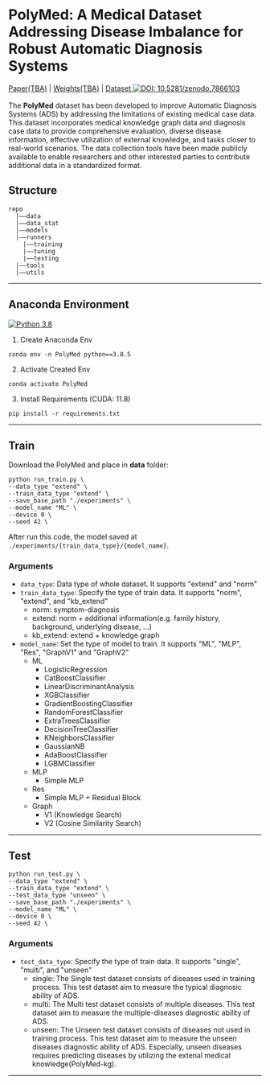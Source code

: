 # PolyMed: A Medical Dataset Addressing Disease Imbalance for Robust Automatic Diagnosis Systems
[Paper(TBA)]() | [Weights(TBA)]() | [Dataset ![DOI: 10.5281/zenodo.7866103](https://zenodo.org/badge/DOI/10.5281/zenodo.7866103.svg)](https://doi.org/10.5281/zenodo.7866103)
<br>
<br>
The **PolyMed** dataset has been developed to improve Automatic Diagnosis Systems (ADS) by addressing the limitations of existing medical case data. This dataset incorporates medical knowledge graph data and diagnosis case data to provide comprehensive evaluation, diverse disease information, effective utilization of external knowledge, and tasks closer to real-world scenarios. The data collection tools have been made publicly available to enable researchers and other interested parties to contribute additional data in a standardized format. 
## Structure
```
repo
  |——data
  |——data_stat
  |——models
  |——runners
    |——training
    |——tuning
    |——testing
  |——tools
  |——utils
```
***

## Anaconda Environment
[![Python 3.8](https://img.shields.io/badge/python-3.8-blue.svg)](https://www.python.org/downloads/release/python-3812/)

1. Create Anaconda Env
```shell
conda env -n PolyMed python==3.8.5
```
2. Activate Created Env
```shell
conda activate PolyMed
```
3. Install Requirements (CUDA: 11.8)
```shell
pip install -r requirements.txt
```

***


## Train
Download the PolyMed and place in **data** folder:
```shell
python run_train.py \
--data_type "extend" \
--train_data_type "extend" \
--save_base_path "./experiments" \
--model_name "ML" \
--device 0 \
--seed 42 \
```

After run this code, the model saved at ``./experiments/{train_data_type}/{model_name}``.

### Arguments
* `data_type`: Data type of whole dataset. It supports "extend" and "norm"
* `train_data_type`: Specify the type of train data. It supports "norm", "extend", and "kb_extend"
  * norm: symptom-diagnosis
  * extend: norm + additional information(e.g. family history, background, underlying disease, ...)
  * kb_extend: extend + knowledge graph 
* `model_name`: Set the type of model to train. It supports "ML", "MLP", "Res", "GraphV1" and "GraphV2"
  - ML
    - LogisticRegression
    - CatBoostClassifier
    - LinearDiscriminantAnalysis
    - XGBClassifier
    - GradientBoostingClassifier
    - RandomForestClassifier
    - ExtraTreesClassifier
    - DecisionTreeClassifier
    - KNeighborsClassifier
    - GaussianNB
    - AdaBoostClassifier
    - LGBMClassifier
  - MLP
    - Simple MLP
  - Res
    - Simple MLP + Residual Block
  - Graph
    - V1 (Knowledge Search)
    - V2 (Cosine Similarity Search)
***
## Test
```shell
python run_test.py \
--data_type "extend" \
--train_data_type "extend" \
--test_data_type "unseen" \
--save_base_path "./experiments" \
--model_name "ML" \
--device 0 \
--seed 42 \
```

### Arguments
* `test_data_type`: Specify the type of train data. It supports "single", "multi", and "unseen"
  * single: The Single test dataset consists of diseases used in training process. This test dataset aim to measure the typical diagnosic ability of ADS.
  * multi: The Multi test dataset consists of multiple diseases. This test dataset aim to measure the multiple-diseases diagnostic ability of ADS.
  * unseen: The Unseen test dataset consists of diseases not used in training process. This test dataset aim to measure the unseen diseases diagnostic ability of ADS. Especially, unseen diseases requires predicting diseases by utilizing the extenal medical knowledge(PolyMed-kg).
***